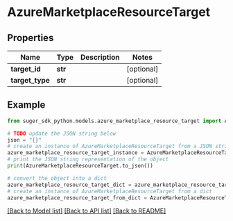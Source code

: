 # AzureMarketplaceResourceTarget


## Properties

Name | Type | Description | Notes
------------ | ------------- | ------------- | -------------
**target_id** | **str** |  | [optional] 
**target_type** | **str** |  | [optional] 

## Example

```python
from suger_sdk_python.models.azure_marketplace_resource_target import AzureMarketplaceResourceTarget

# TODO update the JSON string below
json = "{}"
# create an instance of AzureMarketplaceResourceTarget from a JSON string
azure_marketplace_resource_target_instance = AzureMarketplaceResourceTarget.from_json(json)
# print the JSON string representation of the object
print(AzureMarketplaceResourceTarget.to_json())

# convert the object into a dict
azure_marketplace_resource_target_dict = azure_marketplace_resource_target_instance.to_dict()
# create an instance of AzureMarketplaceResourceTarget from a dict
azure_marketplace_resource_target_from_dict = AzureMarketplaceResourceTarget.from_dict(azure_marketplace_resource_target_dict)
```
[[Back to Model list]](../README.md#documentation-for-models) [[Back to API list]](../README.md#documentation-for-api-endpoints) [[Back to README]](../README.md)


